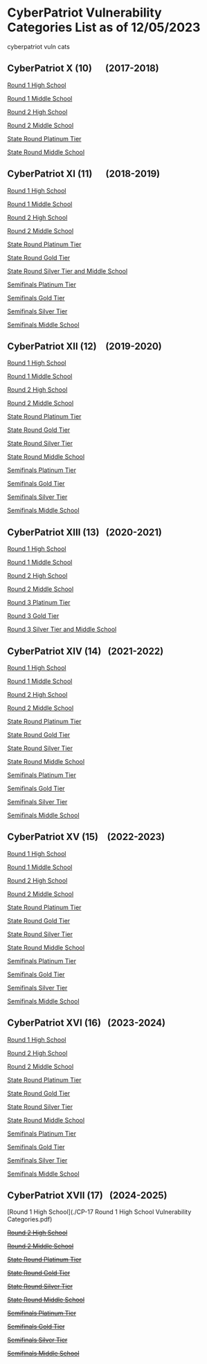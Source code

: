 # CyberPatriot Vulnerability Categories List as of 12/05/2023
cyberpatriot vuln cats

## CyberPatriot X    (10)  &emsp; (2017-2018)
[Round 1 High School](./CP-X_Round_1_High_School_Vulnerability_Categories.pdf)

[Round 1 Middle School](./CP-X_Round_1_Middle_School_Vulnerability_Categories.pdf)

[Round 2 High School](./CP-X_Round_2_High_School_Vulnerability_Categories.pdf)

[Round 2 Middle School](./CP-X_Round_2_Middle_School_Vulnerability_Categories.pdf)

[State Round Platinum Tier](./CP-X_State_Round_Platinum_Tier_Vulnerability_Categories.pdf)

[State Round Middle School](./CP-X_State_Round_Middle_School_Vulnerability_Categories.pdf)

## CyberPatriot XI   (11)  &emsp; (2018-2019)
[Round 1 High School](./CP-XI_Round_1_High_School_Vulnerability_Categories.pdf)

[Round 1 Middle School](./CP-XI_Round_1_Middle_School_Vulnerability_Categories.pdf)

[Round 2 High School](./CP-XI_Round_2_High_School_Vulnerability_Categories.pdf)

[Round 2 Middle School](./CP-XI_Round_2_Middle_School_Vulnerability_Categories.pdf)

[State Round Platinum Tier](./CP-XI_State_Round_Platinum_Vulnerability_Categories.pdf)

[State Round Gold Tier](./CP-XI_State_Round_Gold_Vulnerability_Categories.pdf)

[State Round Silver Tier and Middle School](./CP-XI_State_Round_Silver_and_Middle_School_Vulnerability_Categories.pdf)

[Semifinals Platinum Tier](./CP-XI_Semifinals_Platinum_Tier_Vulnerability_Categories.pdf)

[Semifinals Gold Tier](./CP-XI_Semifinals_Gold_Tier_Vulnerability_Categories.pdf)

[Semifinals Silver Tier](./CP-XI_Semifinals_Silver_Tier_Vulnerability_Categories.pdf)

[Semifinals Middle School](./CP-XI_Semifinals_Middle_School_Vulnerability_Categories.pdf)


## CyberPatriot XII  (12)  &ensp; (2019-2020)
[Round 1 High School](./CP-XII_Round_1_High_School_Vulnerability_Categories.pdf)

[Round 1 Middle School](./CP-XII_Round_1_Middle_School_Vulnerability_Categories.pdf)

[Round 2 High School](./CP-XII_Round_2_High_School_Vulnerability_Categories.pdf)

[Round 2 Middle School](./CP-XII_Round_2_Middle_School_Vulnerability_Categories.pdf)

[State Round Platinum Tier](./CP-XII_State_Round_Platinum_Vulnerability_Categories.pdf)

[State Round Gold Tier](./CP-XII_State_Round_Gold_Vulnerability_Categories.pdf)

[State Round Silver Tier](./CP-XII_State_Round_Silver_Tier_Vulnerability_Categories.pdf)

[State Round Middle School](./CP-XII_State_Round_Middle_School_Vulnerability_Categories.pdf)

[Semifinals Platinum Tier](./CP-XII_Semifinal_Round_Platinum_Vulnerability_Categories.pdf)

[Semifinals Gold Tier](./CP-XII_Semifinal_Round_Gold_Vulnerability_Categories.pdf)

[Semifinals Silver Tier](./CP-XII_Semifinal_Round_Silver_Tier_Vulnerability_Categories.pdf)

[Semifinals Middle School](./CP-XII_Semifinal_Round_Middle_School_Vulnerability_Categories.pdf)


## CyberPatriot XIII (13)   &nbsp; (2020-2021)
[Round 1 High School](./CP-XIII_Round_1_High_School_Vulnerability_Categories.pdf)

[Round 1 Middle School](./CP-XIII_Round_1_Middle_School_Vulnerability_Categories.pdf)

[Round 2 High School](./CPXIII_Round_2_High_School_Vulnerability_Categories.pdf)

[Round 2 Middle School](./CPXIII_Round_2_Middle_School_Vulnerability_Categories.pdf)

[Round 3 Platinum Tier](./CP-XIII_Round_3_Platinum_Vulnerability_Categories.pdf)

[Round 3 Gold Tier](./CP-XIII_Round_3_Gold_Vulnerability_Categories.pdf)

[Round 3 Silver Tier and Middle School](./CP-XIII_Round_3_Silver_and_Middle_School_Vulnerability_Categories.pdf)


## CyberPatriot XIV  (14)   &nbsp; (2021-2022)
[Round 1 High School](./CP-XIV_Round_1_High_School_Vulnerability_Categories.pdf)

[Round 1 Middle School](./CP-XIV_Round_1_Middle_School_Vulnerability_Categories.pdf)

[Round 2 High School](./CP-XIV_Round_2_High_School_Vulnerability_Categories.pdf)

[Round 2 Middle School](./CP-XIV_Round_2_Middle_School_Vulnerability_Categories.pdf)

[State Round Platinum Tier](./CP-XIV_State_Round_Platinum_Vulnerability_Categories.pdf)

[State Round Gold Tier](./CP-XIV_State_Round_Gold_Vulnerability_Categories.pdf)

[State Round Silver Tier](./CP-XIV_State_Round_Silver_Vulnerability_Categories.pdf)

[State Round Middle School](./CP-XIV_State_Round_Middle_School_Vulnerability_Categories.pdf)

[Semifinals Platinum Tier](./CP-XIV_Semifinal_Round_Platinum_Vulnerability_Categories.pdf)

[Semifinals Gold Tier](./CP-XIV_Semifinal_Round_Gold_Vulnerability_Categories.pdf)

[Semifinals Silver Tier](./CP-XIV_Semifinal_Round_Silver_Vulnerability_Categories.pdf)

[Semifinals Middle School](./CP-XIV_Semifinal_Round_Middle_School_Vulnerability_Categories.pdf)



## CyberPatriot XV   (15)   &ensp; (2022-2023)
[Round 1 High School](./CP-XV_Round_1_High_School_Vulnerability_Categories_.pdf)

[Round 1 Middle School](./CP-XV_Round_1_Middle_School_Vulnerability_Categories.pdf)

[Round 2 High School](./CP-XV_Round_2_High_School_Vulnerability_Categories.pdf)

[Round 2 Middle School](./CP-XV_Round_2_Middle_School_Vulnerability_Categories.pdf)

[State Round Platinum Tier](./CP-XV_State_Round_Vulnerability_Categories_Platinum.pdf)

[State Round Gold Tier](./CP-XV_State_Round_Vulnerability_Categories_Gold.pdf)

[State Round Silver Tier](./CP-XV_State_Round_Vulnerability_Categories_Silver.pdf)

[State Round Middle School](./CP-XV_State_Round_Vulnerability_Categories_Middle_School.pdf)

[Semifinals Platinum Tier](./CP-XV_Semifinals_Vulnerability_Categories_Platinum.pdf)

[Semifinals Gold Tier](./CP-XV_Semifinals_Vulnerability_Categories_Gold.pdf)

[Semifinals Silver Tier](./CP-XV_Semifinals_Vulnerability_Categories_Silver.pdf)

[Semifinals Middle School](./CP-XV_Semifinals_Vulnerability_Categories_Middle_School.pdf)



## CyberPatriot XVI  (16)   &nbsp; (2023-2024)
[Round 1 High School](./CP-XVI_Round_1_High_School_Vulnerability_Categories.pdf)

[Round 2 High School](./CP-XVI_Round_2_High_School_Vulnerability_Categories.pdf)

[Round 2 Middle School](./CP-XVI_Introductory_Round_Middle_School_Vulnerability_Categories.pdf)

[State Round Platinum Tier](./CP-XVI_State_Round_Platinum_Tier_Vulnerability_Categories.pdf)

[State Round Gold Tier](./CP-XVI_State_Round_Gold_Tier_Vulnerability_Categories.pdf)

[State Round Silver Tier](./CP-XVI_State_Round_Silver_Tier_Vulnerability_Categories.pdf)

[State Round Middle School](./CP-XVI_State_Round_Middle_School_Vulnerability_Categories.pdf)

[Semifinals Platinum Tier](./CP-XVI_Semifinal_Round_Vulnerability_Categories_Platinum.pdf)

[Semifinals Gold Tier](./CP-XVI_Semifinal_Round_Vulnerability_Categories_Gold.pdf)

[Semifinals Silver Tier](./CP-XVI_Semifinal_Round_Vulnerability_Categories_Silver.pdf)

[Semifinals Middle School](./CP-XVI_Semifinal_Round_Vulnerability_Categories_Middle_School.pdf)




## CyberPatriot XVII  (17)   &nbsp; (2024-2025)
[Round 1 High School](./CP-17 Round 1 High School Vulnerability Categories.pdf)

~~[Round 2 High School](./xxx)~~

~~[Round 2 Middle School](./xxx)~~

~~[State Round Platinum Tier](./xxx)~~

~~[State Round Gold Tier](./xxx)~~

~~[State Round Silver Tier](./xxx)~~

~~[State Round Middle School](/xxx)~~

~~[Semifinals Platinum Tier](/xxx)~~

~~[Semifinals Gold Tier](/xxx)~~

~~[Semifinals Silver Tier](./xxx)~~

~~[Semifinals Middle School](./xxx)~~